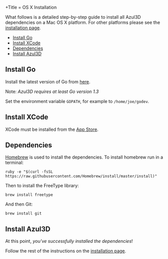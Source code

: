 +Title = OS X Installation

What follows is a detailed step-by-step guide to install all Azul3D dependencies on a Mac OS X platform. For other platforms please see the [installation page](/doc/install).

* [Install Go](#install-go)
* [Install XCode](#install-xcode)
* [Dependencies](#dependencies)
* [Install Azul3D](#install-azul3d)

## Install Go

Install the latest version of Go from [here](http://golang.org/doc/install).

Note: *Azul3D requires at least Go version 1.3*

Set the environment variable `GOPATH`, for example to `/home/joe/godev`.

## Install XCode

XCode must be installed from the [App Store](https://itunes.apple.com/us/app/xcode/id497799835?mt=12).

## Dependencies

[Homebrew](http://brew.sh/) is used to install the dependencies. To install homebrew run in a terminal:

```
ruby -e "$(curl -fsSL https://raw.githubusercontent.com/Homebrew/install/master/install)"
```

Then to install the FreeType library:

```
brew install freetype
```

And then Git:

```
brew install git
```

## Install Azul3D

At this point, *you've successfully installed the dependencies*!

Follow the rest of the instructions on the [installation page](/doc/install).

